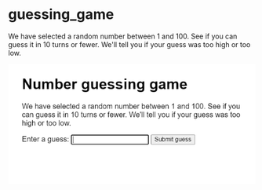 # guessing_game
We have selected a random number between 1 and 100. See if you can guess it in 10 turns or fewer. We'll tell you if your guess was too high or too low.

![Guessing game preview](https://github.com/Tharindu-98/guessing_game/blob/main/assets/number%20guessing%20game.PNG?raw=true)
